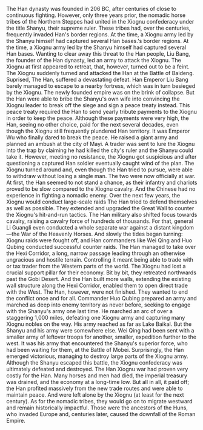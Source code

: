 The Han dynasty was founded in 206 BC, after centuries of close to continuous fighting. However, only three years prior, the nomadic horse tribes of the Northern Steppes had united in the Xiognu confederacy under the title Shanyu, their supreme ruler. These tribes had, over the centuries, frequently invaded Han's border regions. At the time, a Xiognu army led by the Shanyu himself had captured several Han bases.'s border regions. At the time, a Xiognu army led by the Shanyu himself had captured several Han bases.
Wanting to clear away this threat to the Han people, Liu Bang, the founder of the Han dynasty, led an army to attack the Xiognu. The Xiognu at first appeared to retreat, that, however, turned out to be a feint. The Xiognu suddenly turned and attacked the Han at the Battle of Baideng. Suprised, The Han, suffered a devastating defeat. Han Emperor Liu Bang barely managed to escape to a nearby fortress, which was in turn besieged by the Xiognu. The newly founded empire was on the brink of collapse.
But the Han were able to bribe the Shanyu's own wife into convincing the Xiognu  leader to break off the siege and sign a peace treaty instead. This peace treaty required the Han to send yearly tribute payments to the Xiognu in order to keep the peace. Although these payments were very high, the Han,  seeing no other choice, paid for the next several decades, even though the Xiognu still frequently plundered Han territory.
It was Emperor Wu who finally dared to break the peace. He raised a giant army and planned an ambush at the city of Mayi. A trader was sent to lure the Xiognu into the trap by claiming he had killed the city's ruler and the Shanyu could take it. However, meeting no resistance, the Xiognu got suspicious and after questioning a captured Han soldier eventually caught wind of the plan. The Xiognu turned around and, even though the Han tried to pursue, were able to withdraw without losing a single man. 
The two were now officially at war. At first, the Han seemed to not stand a chance, as their infantry and chariots proved to be slow compared to the Xiognu cavalry. And the Chinese had no experience in fighting a nomadic enemy.
Over the next few years, the Xiognu would conduct large-scale raids The Han tried to defend themselves as well as possible. They extended and upgraded the Great Wall to counter the Xiognu's hit-and-run tactics. The Han military also shifted focus towards cavalry, raising a cavalry force of hundreds of thousands. For that, general Li Guangli even conducted a whole separate war against a distant kingdom—the War of the Heavenly Horses.
And slowly the tides began turning: Xiognu raids were fought off, and Han commanders like Wei Qing and Huo Qubing conducted successful counter raids. The Han managed to take over the Hexi Corridor, a long, narrow passage leading through an otherwise ungracious and hostile terrain. Controlling it meant being able to trade with or tax trader from the Western parts of the world. The Xiognu had lost a crucial support pillar for their economy. Bit by bit, they retreated northwards past the Gobi Desert. And the Han built more walls, extending the existing wall structure along the Hexi Corridor, enabled them to open direct trade with the West.
The Han, however, were not finished. They wanted to end the conflict once and for all. Commander Huo Qubing prepared an army and marched as deep into enemy territory as never before, seeking to engage with the Shanyu's army one last time. He marched an arc of over a staggering 1,000 miles, defeating one Xiognu army and capturing many Xiognu nobles on the way. His army reached as far as Lake Baikal. But the Shanyu and his army were somewhere else. Wei Qing had been sent with a smaller army of leftover troops for another, smaller, expedition further to the west.  It was his army that encountered the Shanyu's superior force, who had been waiting for them, at the Battle of Mobei. Surprisingly, the Han emerged victorious, managing to destroy large parts of the Xiognu army. Although the Shanyu escaped this battle, the Xiognu confederacy was ultimately defeated and destroyed.
The Han Xiognu war had proven very costly for the Han. Many horses and men had died, the imperial treasury was drained, and the economy at a long-time low. But all in all, it paid off; the Han profited massively from the new trade routes and were able to maintain peace. And were left alone by the Xiognu (at least for the next century).
 As for the nomadic tribes, they would go on to migrate westward and remain historically impactful. Those were the ancestors of the Huns, who invaded Europe and, centuries later, caused the downfall of the Roman Empire.
